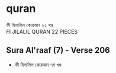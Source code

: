 # quran
ফী যিলালিল কোরআন ২২ খণ্ড\
FI JILALIL QURAN 22 PIECES


## Sura Al'raaf (7) - Verse 206 
* ফী যিলালিল কোরআন ৭ম খণ্ড
